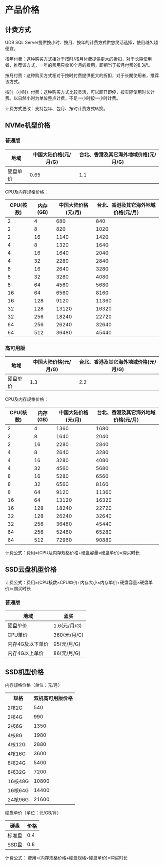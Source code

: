 # 产品价格

## 计费方式
UDB SQL Server提供按小时、按月、按年的计费方式供您灵活选择，使用越久越便宜。

按年付费：这种购买方式相对于按时/按月付费提供更大的折扣，对于长期使用者，推荐该方式，一年的费用只收10个月的费用，即相当于按月付费的8.3折。

按月付费：这种购买方式相对于按时付费提供更大的折扣，对于长期使用者，推荐该方式。

按时（小时）付费：这种购买方式比较灵活，可以即开即停，按实际使用时长计费。以自然小时为单位整点计费，不足一小时按一小时计费。

计费方式更改：支持包年、包月、按时计费方式转换。


## NVMe机型价格

### 普通版

| 地域 |		中国大陆价格(元/月/G)| 台北、香港及其它海外地域价格(元/月/G)|
|---|---|---|
|硬盘单价	| 0.65 | 1.1|

CPU及内存规格价格：

|CPU(核数)|	内存(GB)|	中国大陆价格(元/月)| 台北、香港及其它海外地域价格(元/月)|
|---|---|---|---|
|2	|4	|680|840|
|2	|8	|820| 1020 |
|2	|16	|1140|1420|
|4	|8	|1320|1640|
|4	|16|	1640|2040|
|4	|32	|2280|2840|
|8	|16	|2640|3280|
|8	|32	|3280|4080|
|8	|64	|4560|5680|
|16	|64	|6560|8160|
|16	|128	|9120|11360|
|32	|128	|13120|16320|
|32	|256	|18240|22720|
|64	|256	|26240|32640|
|64	|512	|36480|45440|

### 高可用版

| 地域 |		中国大陆价格(元/月/G)| 台北、香港及其它海外地域价格(元/月/G)|
|---|---|---|
|硬盘单价	| 1.3 | 2.2|

CPU及内存规格价格：

|CPU(核数)|	内存(GB)|	中国大陆价格(元/月)| 台北、香港及其它海外地域价格(元/月)|
|---|---|---|---|
|2	|4	|1360|1680|
|2	|8	|1640| 2040 |
|2	|16	|2280|2840|
|4	|8	|2640|3280|
|4	|16|3280|4080|
|4	|32	|4560|5680|
|8	|16	|5280|6560|
|8	|32	|6560|8160|
|8	|64	|9120|11360|
|16	|64	|13120|16320|
|16	|128	|18240|22720|
|32	|128	|26240|32640|
|32	|256	|36480|45440|
|64	|256	|52480|65280|
|64	|512	|72960|90880|

计费公式：费用=(CPU及内存规格价格+硬盘容量×硬盘单价)×购买时长


## SSD云盘机型价格

计费公式：费用=(CPU核数×CPU单价+内存大小×内存单价+硬盘容量×硬盘单价)×购买时长

### 普通版

| 地域 | 孟买|
|---|---|
|硬盘单价	| 1.6(元/月/G) |
|CPU单价	| 360(元/月/C) |
|内存4G及以下单价	| 95(元/月/G) |
|内存4G以上单价	| 86(元/月/G) |


## SSD机型价格

 内存规格价格（单位：元/月）

| 规格     | 双机高可用版价格 |
| ------ | -------- |
| 2核2G   | 540      |
| 2核4G   | 990      |
| 2核6G   | 1350     |
| 4核8G   | 1980     |
| 4核12G  | 2880     |
| 4核16G  | 3600     |
| 8核24G  | 5400     |
| 8核32G  | 7200     |
| 16核48G | 10800    |
| 16核64G | 14400    |
| 24核96G | 21600    |

 硬盘单价（单位：元/GB/月）

| 硬盘   | 价格  |
| ---- | --- |
| 标准盘  | 0.4 |
| SSD盘 | 0.8 |

计费公式：
费用=(内存规格价格+硬盘规格×硬盘单价)×购买时长
